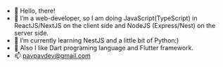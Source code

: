 - 👋 Hello, there!
- 👀 I’m a web-developer, so I am doing JavaScript(TypeScript) in ReactJS/NextJS on the client side and NodeJS (Express/Nest) on the server side.
- 🌱 I’m currently learning NestJS and a little bit of Python:)
- 🎯 Also I like Dart programing language and Flutter framework.
- 📫 pavpavdev@gmail.com

<!---[Anurag's GitHub stats](https://github-readme-stats.vercel.app/api?username=PavPavv&show_icons=true&theme=prussian)--->

<!---[Top Langs](https://github-readme-stats.vercel.app/api/top-langs/?username=PavPavv&exclude_repo=Brazil-Mexico,PavPavv.github.io,TS-cabinet)--->

<!---
PavPavv/PavPavv is a ✨ special ✨ repository because its `README.md` (this file) appears on your GitHub profile.
You can click the Preview link to take a look at your changes.
--->
